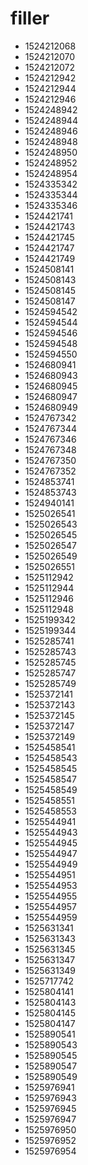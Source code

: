 # filler

* 1524212068
* 1524212070
* 1524212072
* 1524212942
* 1524212944
* 1524212946
* 1524248942
* 1524248944
* 1524248946
* 1524248948
* 1524248950
* 1524248952
* 1524248954
* 1524335342
* 1524335344
* 1524335346
* 1524421741
* 1524421743
* 1524421745
* 1524421747
* 1524421749
* 1524508141
* 1524508143
* 1524508145
* 1524508147
* 1524594542
* 1524594544
* 1524594546
* 1524594548
* 1524594550
* 1524680941
* 1524680943
* 1524680945
* 1524680947
* 1524680949
* 1524767342
* 1524767344
* 1524767346
* 1524767348
* 1524767350
* 1524767352
* 1524853741
* 1524853743
* 1524940141
* 1525026541
* 1525026543
* 1525026545
* 1525026547
* 1525026549
* 1525026551
* 1525112942
* 1525112944
* 1525112946
* 1525112948
* 1525199342
* 1525199344
* 1525285741
* 1525285743
* 1525285745
* 1525285747
* 1525285749
* 1525372141
* 1525372143
* 1525372145
* 1525372147
* 1525372149
* 1525458541
* 1525458543
* 1525458545
* 1525458547
* 1525458549
* 1525458551
* 1525458553
* 1525544941
* 1525544943
* 1525544945
* 1525544947
* 1525544949
* 1525544951
* 1525544953
* 1525544955
* 1525544957
* 1525544959
* 1525631341
* 1525631343
* 1525631345
* 1525631347
* 1525631349
* 1525717742
* 1525804141
* 1525804143
* 1525804145
* 1525804147
* 1525890541
* 1525890543
* 1525890545
* 1525890547
* 1525890549
* 1525976941
* 1525976943
* 1525976945
* 1525976947
* 1525976950
* 1525976952
* 1525976954
